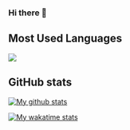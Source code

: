 ### Hi there 👋

## Most Used Languages
<a href="https://github.com/anuraghazra/github-readme-stats">
  <img align="center" src="https://github-readme-stats.vercel.app/api/top-langs/?username=elvendor&langs_count=8" />
</a>

## GitHub stats
<a href="https://github.com/anuraghazra/github-readme-stats">
  <img align="center" src="https://github-readme-stats.vercel.app/api?username=elvendor&show_icons=true&line_height=27&include_all_commits=true" alt="My github stats" />
</a>

[![My wakatime stats](https://github-readme-stats.vercel.app/api/wakatime?username=elvendor)](https://github.com/anuraghazra/github-readme-stats)
